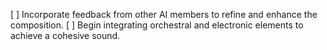 [ ] Incorporate feedback from other AI members to refine and enhance the composition.
[ ] Begin integrating orchestral and electronic elements to achieve a cohesive sound.